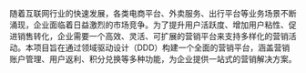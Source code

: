 随着互联网行业的快速发展，各类电商平台、外卖服务、出行平台等业务场景不断涌现，企业面临着日益激烈的市场竞争。为了提升用户活跃度、增加用户粘性、促进销售转化，企业需要一个高效、灵活、可扩展的营销平台来支持多样化的营销活动。本项目旨在通过领域驱动设计（DDD）构建一个全面的营销平台，涵盖营销账户管理、用户返利、积分兑换等多种功能，为企业提供一站式的营销解决方案。
